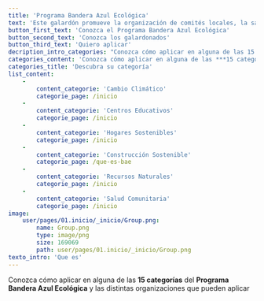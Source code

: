 ```yaml
---
title: 'Programa Bandera Azul Ecológica'
text: 'Este galardón promueve la organización de comités locales, la sana competencia y la organización comunitaria para el beneficio de las presentes y futuras generaciones.'
button_first_text: 'Conozca el Programa Bandera Azul Ecológica'
button_second_text: 'Conozca los galardonados'
button_third_text: 'Quiero aplicar'
decription_intro_categories: "Conozca cómo aplicar en alguna de las 15 categorías del Programa Bandera Azul Ecológica y las distintas organizaciones que pueden aplicar\r\n"
categories_content: 'Conozca cómo aplicar en alguna de las ***15 categorías*** del **Programa Bandera Azul Ecológica** y las distintas organizaciones que pueden aplicar'
categories_title: 'Descubra su categoría'
list_content:
    -
        content_categorie: 'Cambio Climático'
        categorie_page: /inicio
    -
        content_categorie: 'Centros Educativos'
        categorie_page: /inicio
    -
        content_categorie: 'Hogares Sostenibles'
        categorie_page: /inicio
    -
        content_categorie: 'Construcción Sostenible'
        categorie_page: /que-es-bae
    -
        content_categorie: 'Recursos Naturales'
        categorie_page: /inicio
    -
        content_categorie: 'Salud Comunitaria'
        categorie_page: /inicio
image:
    user/pages/01.inicio/_inicio/Group.png:
        name: Group.png
        type: image/png
        size: 169069
        path: user/pages/01.inicio/_inicio/Group.png
texto_intro: 'Que es'
---
```


Conozca cómo aplicar en alguna de las **15 categorías** del **Programa Bandera Azul Ecológica** y las distintas organizaciones que pueden aplicar